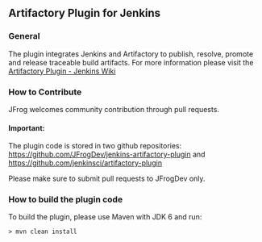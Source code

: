 ## Artifactory Plugin for Jenkins

### General
The plugin integrates Jenkins and Artifactory to publish, resolve, promote and release traceable build artifacts.
For more information please visit the [Artifactory Plugin - Jenkins Wiki](http://wiki.jenkins-ci.org/display/JENKINS/Artifactory+Plugin)

### How to Contribute
JFrog welcomes community contribution through pull requests.

#### Important:
The plugin code is stored in two github repositories:
https://github.com/JFrogDev/jenkins-artifactory-plugin and
https://github.com/jenkinsci/artifactory-plugin

Please make sure to submit pull requests to JFrogDev only.

### How to build the plugin code
To build the plugin, please use Maven with JDK 6 and run:
```console
> mvn clean install
```
